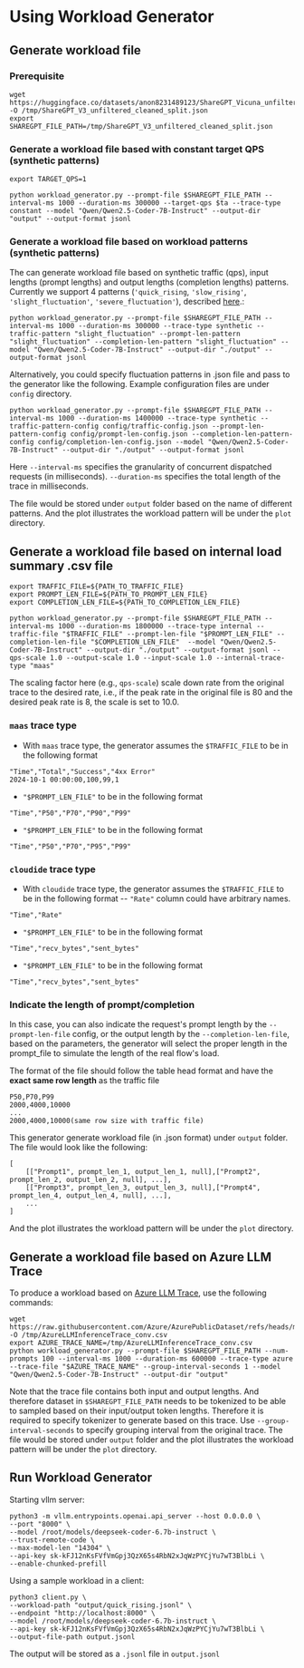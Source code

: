 # Using Workload Generator

## Generate workload file

### Prerequisite

```shell
wget https://huggingface.co/datasets/anon8231489123/ShareGPT_Vicuna_unfiltered/resolve/main/ShareGPT_V3_unfiltered_cleaned_split.json -O /tmp/ShareGPT_V3_unfiltered_cleaned_split.json
export SHAREGPT_FILE_PATH=/tmp/ShareGPT_V3_unfiltered_cleaned_split.json
```

### Generate a workload file based with constant target QPS (synthetic patterns)

```shell
export TARGET_QPS=1

python workload_generator.py --prompt-file $SHAREGPT_FILE_PATH --interval-ms 1000 --duration-ms 300000 --target-qps $ta --trace-type constant --model "Qwen/Qwen2.5-Coder-7B-Instruct" --output-dir "output" --output-format jsonl 
```

### Generate a workload file based on workload patterns (synthetic patterns)

The can generate workload file based on synthetic traffic (qps), input lengths (prompt lengths) and output lengths (completion lengths) patterns. Currently we support 4 patterns (`'quick_rising`, `'slow_rising'`, `'slight_fluctuation'`, `'severe_fluctuation'`), described [here](https://github.com/vllm-project/aibrix/blob/main/benchmarks/autoscaling/bench_workload_generator.py).:
```shell
python workload_generator.py --prompt-file $SHAREGPT_FILE_PATH --interval-ms 1000 --duration-ms 300000 --trace-type synthetic --traffic-pattern "slight_fluctuation" --prompt-len-pattern "slight_fluctuation" --completion-len-pattern "slight_fluctuation" --model "Qwen/Qwen2.5-Coder-7B-Instruct" --output-dir "./output" --output-format jsonl 
```

Alternatively, you could specify fluctuation patterns in .json file and pass to the generator like the following. Example configuration files are under `config` directory.
```shell
python workload_generator.py --prompt-file $SHAREGPT_FILE_PATH --interval-ms 1000 --duration-ms 1400000 --trace-type synthetic --traffic-pattern-config config/traffic-config.json --prompt-len-pattern-config config/prompt-len-config.json --completion-len-pattern-config config/completion-len-config.json --model "Qwen/Qwen2.5-Coder-7B-Instruct" --output-dir "./output" --output-format jsonl 
```


Here `--interval-ms` specifies the granularity of concurrent dispatched requests (in milliseconds). `--duration-ms` specifies the total length of the trace in milliseconds.

The file would be stored under `output` folder based on the name of different patterns. And the plot illustrates the workload pattern will be under the `plot` directory. 

## Generate a workload file based on internal load summary .csv file

```shell
export TRAFFIC_FILE=${PATH_TO_TRAFFIC_FILE}
export PROMPT_LEN_FILE=${PATH_TO_PROMPT_LEN_FILE}
export COMPLETION_LEN_FILE=${PATH_TO_COMPLETION_LEN_FILE}

python workload_generator.py --prompt-file $SHAREGPT_FILE_PATH --interval-ms 1000 --duration-ms 1800000 --trace-type internal --traffic-file "$TRAFFIC_FILE" --prompt-len-file "$PROMPT_LEN_FILE" --completion-len-file "$COMPLETION_LEN_FILE"  --model "Qwen/Qwen2.5-Coder-7B-Instruct" --output-dir "./output" --output-format jsonl --qps-scale 1.0 --output-scale 1.0 --input-scale 1.0 --internal-trace-type "maas" 
```

The scaling factor here (e.g., `qps-scale`) scale down rate from the original trace to the desired rate, i.e., if the peak rate in the original file is 80 and the desired peak rate is 8, the scale is set to 10.0. 

### `maas` trace type 
- With `maas` trace type, the generator assumes the `$TRAFFIC_FILE` to be in the following format
```
"Time","Total","Success","4xx Error"
2024-10-1 00:00:00,100,99,1
```

- `"$PROMPT_LEN_FILE"` to be in the following format
```
"Time","P50","P70","P90","P99"
```

- `"$PROMPT_LEN_FILE"` to be in the following format
```
"Time","P50","P70","P95","P99"
```

### `cloudide` trace type 
- With `cloudide` trace type, the generator assumes the `$TRAFFIC_FILE` to be in the following format -- `"Rate"` column could have arbitrary names. 
```
"Time","Rate"
```

- `"$PROMPT_LEN_FILE"` to be in the following format
```
"Time","recv_bytes","sent_bytes"
```

- `"$PROMPT_LEN_FILE"` to be in the following format
```
"Time","recv_bytes","sent_bytes"
```

### Indicate the length of prompt/completion
In this case, you can also indicate the request's prompt length by the `--prompt-len-file` config, or the output length by the `--completion-len-file`,
based on the parameters, the generator will select the proper length in the prompt_file to simulate the length of the real flow's load.

The format of the file should follow the table head format and have the **exact same row length** as the traffic file
```
P50,P70,P99
2000,4000,10000
...
2000,4000,10000(same row size with traffic file)
```

This generator generate workload file (in .json format) under `output` folder. The file would look like the following:
```
[
    [["Prompt1", prompt_len_1, output_len_1, null],["Prompt2", prompt_len_2, output_len_2, null], ...],
    [["Prompt3", prompt_len_3, output_len_3, null],["Prompt4", prompt_len_4, output_len_4, null], ...],
    ...
]
```

And the plot illustrates the workload pattern will be under the `plot` directory. 


## Generate a workload file based on Azure LLM Trace

To produce a workload based on [Azure LLM Trace](https://github.com/Azure/AzurePublicDataset/tree/master/data), use the following commands:

```
wget https://raw.githubusercontent.com/Azure/AzurePublicDataset/refs/heads/master/data/AzureLLMInferenceTrace_conv.csv -O /tmp/AzureLLMInferenceTrace_conv.csv
export AZURE_TRACE_NAME=/tmp/AzureLLMInferenceTrace_conv.csv
python workload_generator.py --prompt-file $SHAREGPT_FILE_PATH --num-prompts 100 --interval-ms 1000 --duration-ms 600000 --trace-type azure --trace-file "$AZURE_TRACE_NAME" --group-interval-seconds 1 --model "Qwen/Qwen2.5-Coder-7B-Instruct" --output-dir "output"
```

Note that the trace file contains both input and output lengths. And therefore dataset in `$SHAREGPT_FILE_PATH` needs to be tokenized to be able to sampled based on their input/output token lengths. Therefore it is required to specify tokenizer to generate based on this trace. Use `--group-interval-seconds` to specify grouping interval from the original trace. The file would be stored under `output` folder and the plot illustrates the workload pattern will be under the `plot` directory.

## Run Workload Generator

Starting vllm server:

```shell
python3 -m vllm.entrypoints.openai.api_server --host 0.0.0.0 \
--port "8000" \
--model /root/models/deepseek-coder-6.7b-instruct \
--trust-remote-code \
--max-model-len "14304" \
--api-key sk-kFJ12nKsFVfVmGpj3QzX65s4RbN2xJqWzPYCjYu7wT3BlbLi \
--enable-chunked-prefill
```

Using a sample workload in a client:

```shell
python3 client.py \
--workload-path "output/quick_rising.jsonl" \
--endpoint "http://localhost:8000" \
--model /root/models/deepseek-coder-6.7b-instruct \
--api-key sk-kFJ12nKsFVfVmGpj3QzX65s4RbN2xJqWzPYCjYu7wT3BlbLi \
--output-file-path output.jsonl
```

The output will be stored as a `.jsonl` file in `output.jsonl`
